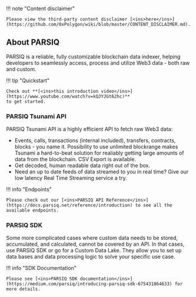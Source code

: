 
!!! note "Content disclaimer"   

    Please view the third-party content disclaimer [<ins>here</ins>](https://github.com/0xPolygon/wiki/blob/master/CONTENT_DISCLAIMER.md).

## About PARSIQ

PARSIQ is a reliable, fully customizable blockchain data indexer, helping developers to seamlessly access, process and utilize Web3 data - both raw and custom.

!!! tip "Quickstart"

    Check out **[<ins>this introduction video</ins>](https://www.youtube.com/watch?v=kQJYJGt62hc)**
    to get started.

### PARSIQ Tsunami API

PARSIQ Tsunami API is a highly efficient API to fetch raw Web3 data:
- Events, calls, transactions (internal included), transfers, contracts, blocks - you name it. Possibility to use unlimited blockrange makes Tsunami a hard-to-beat solution for realiably getting large amounts of data from the blockchain. CSV Export is available.
- Get decoded, human readable data right out of the box.
- Need an up to date feeds of data streamed to you in real time? Give our low latency Real Time Streaming service a try.

!!! info "Endpoints"

    Please check out our [<ins>PARSIQ API Reference</ins>](https://docs.parsiq.net/reference/introduction) to see all the available endpoints.

### PARSIQ SDK

Some more complicated cases where custom data needs to be stored, accumulated, and calculated, cannot be covered by an API. In that cases, use PARSIQ SDK or go for a Custom Data Lake. They allow you to set up data bases and data processing logic to solve your specific use case. 

!!! info "SDK Documentation"

    Please see [<ins>PARSIQ SDK documentation</ins>](https://medium.com/parsiq/introducing-parsiq-sdk-675431864633) for more details.
